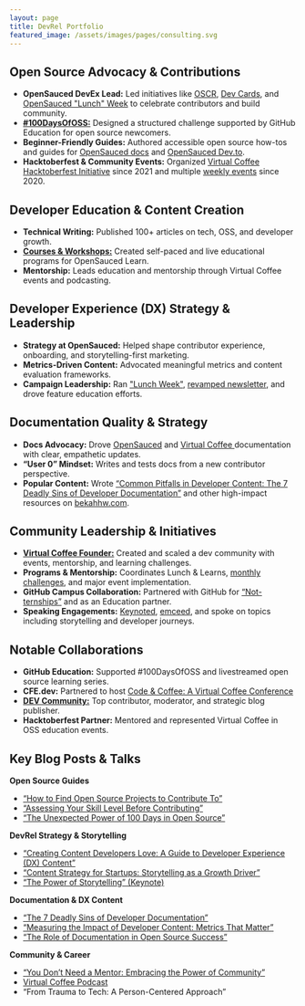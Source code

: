 ```yaml
---
layout: page
title: DevRel Portfolio
featured_image: /assets/images/pages/consulting.svg
---
```


## Open Source Advocacy & Contributions

- **OpenSauced DevEx Lead:** Led initiatives like [OSCR](https://opensauced.pizza/blog/introducing-OSCR), [Dev Cards](https://opensauced.pizza/docs/features/dev-card/), and [OpenSauced "Lunch" Week](https://opensauced.pizza/lunchweek?ref=news.opensauced.pizza) to celebrate contributors and build community.
- [**#100DaysOfOSS:**](https://opensauced.pizza/docs/community-resources/100daysofoss-growing-skills-and-real-world-experience/) Designed a structured challenge supported by GitHub Education for open source newcomers.
- **Beginner-Friendly Guides:** Authored accessible open source how-tos and guides for [OpenSauced docs](https://opensauced.pizza/docs/opensauced-guides/) and [OpenSauced Dev.to](https://dev.to/dashboard/organization/2498).
- **Hacktoberfest & Community Events:** Organized [Virtual Coffee Hacktoberfest Initiative](https://hacktoberfest.virtualcoffee.io/) since 2021 and multiple [weekly events](https://virtualcoffee.io/events) since 2020.

## Developer Education & Content Creation

- **Technical Writing:** Published 100+ articles on tech, OSS, and developer growth.
- [**Courses & Workshops:**](https://opensauced.pizza/learn) Created self-paced and live educational programs for OpenSauced Learn.
- **Mentorship:** Leads education and mentorship through Virtual Coffee events and podcasting.

## Developer Experience (DX) Strategy & Leadership

- **Strategy at OpenSauced:** Helped shape contributor experience, onboarding, and storytelling-first marketing.
- **Metrics-Driven Content:** Advocated meaningful metrics and content evaluation frameworks.
- **Campaign Leadership:** Ran ["Lunch Week"](https://opensauced.pizza/lunchweek), [revamped newsletter](https://sauced.ghost.io/), and drove feature education efforts.

## Documentation Quality & Strategy

- **Docs Advocacy:** Drove [OpenSauced](https://opensauced.pizza/docs/) and [Virtual Coffee ](https://vc-community-docs.netlify.app/docs/)documentation with clear, empathetic updates.
- **“User 0” Mindset:** Writes and tests docs from a new contributor perspective.
- **Popular Content:** Wrote [“Common Pitfalls in Developer Content: The 7 Deadly Sins of Developer Documentation”](https://bekahhw.com/common-dev-content-pitfalls) and other high-impact resources on [bekahhw.com](https://bekahhw.com/).

## Community Leadership & Initiatives

- [**Virtual Coffee Founder:**](http://virtualcoffee.io/) Created and scaled a dev community with events, mentorship, and learning challenges.
- **Programs & Mentorship:** Coordinates Lunch & Learns, [monthly challenges](https://virtualcoffee.io/monthlychallenges), and major event implementation.
- **GitHub Campus Collaboration:** Partnered with GitHub for [“Not-ternships”](https://www.youtube.com/watch?v=AlnrOGIIHy4) and as an Education partner.
- **Speaking Engagements:** [Keynoted](https://www.youtube.com/live/Dcz0dOQmcaE?si=Ikchi5wcTIMKfgWE), [emceed](https://www.youtube.com/live/EvDJpN-jJgo?si=7K106CQffBE_CxNk), and spoke on topics including storytelling and developer journeys.

## Notable Collaborations

- **GitHub Education:** Supported #100DaysOfOSS and livestreamed open source learning series.
- **CFE.dev:** Partnered to host [Code & Coffee: A Virtual Coffee Conference](https://www.youtube.com/live/EvDJpN-jJgo?si=XeUHuFpupgCTb1RK)
- [**DEV Community:**](http://dev.to/bekahhw/) Top contributor, moderator, and strategic blog publisher.
- **Hacktoberfest Partner:** Mentored and represented Virtual Coffee in OSS education events.

## Key Blog Posts & Talks

**Open Source Guides**
- [“How to Find Open Source Projects to Contribute To”](https://opensauced.pizza/docs/community-resources/how-to-find-open-source-projects-to-contribute-to/)
- [“Assessing Your Skill Level Before Contributing”](https://opensauced.pizza/docs/community-resources/how-to-assess-your-skill-level-before-contributing-to-open-source/)
- [“The Unexpected Power of 100 Days in Open Source”](https://opensauced.pizza/docs/community-resources/100-days-of-oss-challenge/)

**DevRel Strategy & Storytelling**
- [“Creating Content Developers Love: A Guide to Developer Experience (DX) Content”](https://bekahhw.com/Creating-Content-Developers-Love)
- [“Content Strategy for Startups: Storytelling as a Growth Driver”](https://bekahhw.com/startup-content-strategy)
- [“The Power of Storytelling” (Keynote)](https://www.youtube.com/live/Dcz0dOQmcaE?si=iy-cVE_51kBmrALF)

**Documentation & DX Content**
- [“The 7 Deadly Sins of Developer Documentation”](https://bekahhw.com/common-dev-content-pitfalls)
- [“Measuring the Impact of Developer Content: Metrics That Matter”](https://bekahhw.com/developer-content-metrics)
- [“The Role of Documentation in Open Source Success”](https://opensauced.pizza/docs/community-resources/role-of-documentation-in-oss/)

**Community & Career**
- [“You Don’t Need a Mentor: Embracing the Power of Community”](https://opensauced.pizza/blog/you-don%E2%80%99t-need-a-mentor)
- [Virtual Coffee Podcast](https://virtualcoffee.io/podcast)
- “From Trauma to Tech: A Person-Centered Approach”


